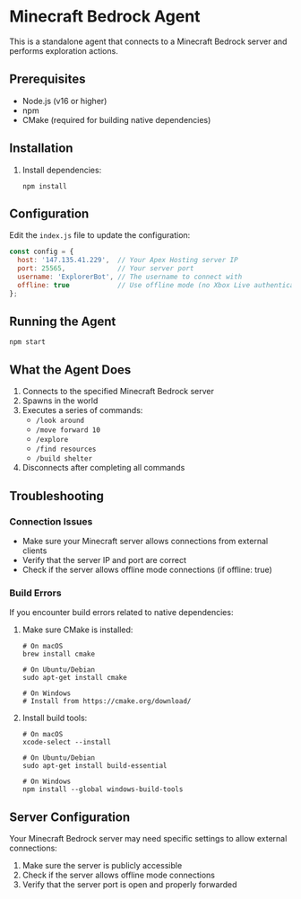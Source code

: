 # Minecraft Bedrock Agent

This is a standalone agent that connects to a Minecraft Bedrock server and performs exploration actions.

## Prerequisites

- Node.js (v16 or higher)
- npm
- CMake (required for building native dependencies)

## Installation

1. Install dependencies:
   ```
   npm install
   ```

## Configuration

Edit the `index.js` file to update the configuration:

```javascript
const config = {
  host: '147.135.41.229',  // Your Apex Hosting server IP
  port: 25565,             // Your server port
  username: 'ExplorerBot', // The username to connect with
  offline: true            // Use offline mode (no Xbox Live authentication)
};
```

## Running the Agent

```
npm start
```

## What the Agent Does

1. Connects to the specified Minecraft Bedrock server
2. Spawns in the world
3. Executes a series of commands:
   - `/look around`
   - `/move forward 10`
   - `/explore`
   - `/find resources`
   - `/build shelter`
4. Disconnects after completing all commands

## Troubleshooting

### Connection Issues

- Make sure your Minecraft server allows connections from external clients
- Verify that the server IP and port are correct
- Check if the server allows offline mode connections (if offline: true)

### Build Errors

If you encounter build errors related to native dependencies:

1. Make sure CMake is installed:
   ```
   # On macOS
   brew install cmake
   
   # On Ubuntu/Debian
   sudo apt-get install cmake
   
   # On Windows
   # Install from https://cmake.org/download/
   ```

2. Install build tools:
   ```
   # On macOS
   xcode-select --install
   
   # On Ubuntu/Debian
   sudo apt-get install build-essential
   
   # On Windows
   npm install --global windows-build-tools
   ```

## Server Configuration

Your Minecraft Bedrock server may need specific settings to allow external connections:

1. Make sure the server is publicly accessible
2. Check if the server allows offline mode connections
3. Verify that the server port is open and properly forwarded
